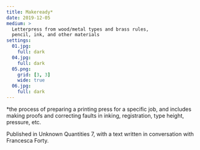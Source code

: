 ```yaml
---
title: Makeready*
date: 2019-12-05
medium: >
  Letterpress from wood/metal types and brass rules,
  pencil, ink, and other materials
settings:
  01.jpg:
    full: dark
  04.jpg:
    full: dark
  05.png:
    grid: [3, 3]
    wide: true
  06.jpg:
    full: dark
---
```


*the process of preparing a printing press for a specific job, and includes
making proofs and correcting faults in inking, registration, type height,
pressure, etc.

Published in Unknown Quantities 7, with a text written in conversation with
Francesca Forty.
